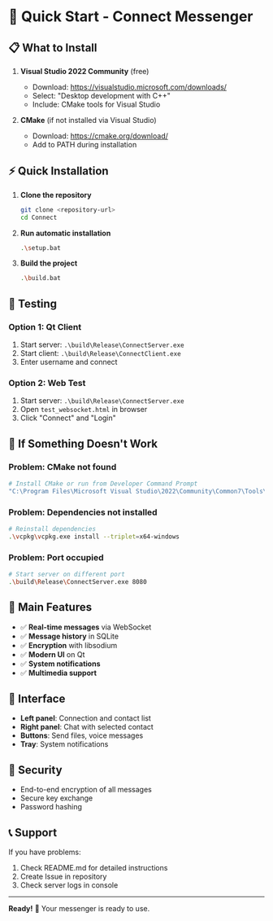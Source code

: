 # 🚀 Quick Start - Connect Messenger

## 📋 What to Install

1. **Visual Studio 2022 Community** (free)
   - Download: https://visualstudio.microsoft.com/downloads/
   - Select: "Desktop development with C++"
   - Include: CMake tools for Visual Studio

2. **CMake** (if not installed via Visual Studio)
   - Download: https://cmake.org/download/
   - Add to PATH during installation

## ⚡ Quick Installation

1. **Clone the repository**
   ```bash
   git clone <repository-url>
   cd Connect
   ```

2. **Run automatic installation**
   ```bash
   .\setup.bat
   ```

3. **Build the project**
   ```bash
   .\build.bat
   ```

## 🎯 Testing

### Option 1: Qt Client
1. Start server: `.\build\Release\ConnectServer.exe`
2. Start client: `.\build\Release\ConnectClient.exe`
3. Enter username and connect

### Option 2: Web Test
1. Start server: `.\build\Release\ConnectServer.exe`
2. Open `test_websocket.html` in browser
3. Click "Connect" and "Login"

## 🔧 If Something Doesn't Work

### Problem: CMake not found
```bash
# Install CMake or run from Developer Command Prompt
"C:\Program Files\Microsoft Visual Studio\2022\Community\Common7\Tools\VsDevCmd.bat"
```

### Problem: Dependencies not installed
```bash
# Reinstall dependencies
.\vcpkg\vcpkg.exe install --triplet=x64-windows
```

### Problem: Port occupied
```bash
# Start server on different port
.\build\Release\ConnectServer.exe 8080
```

## 📱 Main Features

- ✅ **Real-time messages** via WebSocket
- ✅ **Message history** in SQLite
- ✅ **Encryption** with libsodium
- ✅ **Modern UI** on Qt
- ✅ **System notifications**
- ✅ **Multimedia support**

## 🎨 Interface

- **Left panel**: Connection and contact list
- **Right panel**: Chat with selected contact
- **Buttons**: Send files, voice messages
- **Tray**: System notifications

## 🔐 Security

- End-to-end encryption of all messages
- Secure key exchange
- Password hashing

## 📞 Support

If you have problems:
1. Check README.md for detailed instructions
2. Create Issue in repository
3. Check server logs in console

---

**Ready!** 🎉 Your messenger is ready to use. 